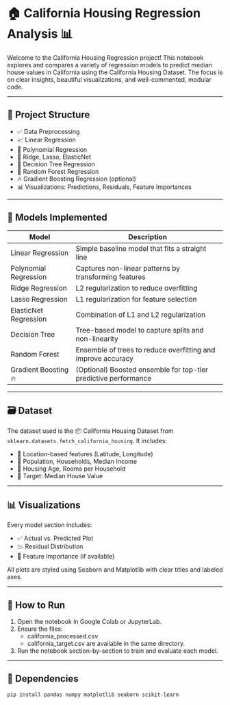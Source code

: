 # 🏠 California Housing Regression Analysis 📊

Welcome to the California Housing Regression project! This notebook explores and compares a variety of regression models to predict median house values in California using the California Housing Dataset. The focus is on clear insights, beautiful visualizations, and well-commented, modular code.

---

## 📂 Project Structure

- ✅ Data Preprocessing
- 📈 Linear Regression
- 📐 Polynomial Regression
- 🔵 Ridge, Lasso, ElasticNet
- 🌳 Decision Tree Regression
- 🌲 Random Forest Regression
- 🔥 Gradient Boosting Regression (optional)
- 📊 Visualizations: Predictions, Residuals, Feature Importances

---

## 🧠 Models Implemented

| Model                  | Description                                                        |
|------------------------|--------------------------------------------------------------------|
| Linear Regression      | Simple baseline model that fits a straight line                    |
| Polynomial Regression  | Captures non-linear patterns by transforming features              |
| Ridge Regression       | L2 regularization to reduce overfitting                            |
| Lasso Regression       | L1 regularization for feature selection                            |
| ElasticNet Regression  | Combination of L1 and L2 regularization                            |
| Decision Tree          | Tree-based model to capture splits and non-linearity               |
| Random Forest          | Ensemble of trees to reduce overfitting and improve accuracy       |
| Gradient Boosting 🔥   | (Optional) Boosted ensemble for top-tier predictive performance     |

---

## 🗃️ Dataset

The dataset used is the 📦 California Housing Dataset from `sklearn.datasets.fetch_california_housing`. It includes:

- 📍 Location-based features (Latitude, Longitude)
- 🧍 Population, Households, Median Income
- 🏡 Housing Age, Rooms per Household
- 🎯 Target: Median House Value

---

## 📊 Visualizations

Every model section includes:

- ✅ Actual vs. Predicted Plot
- 📉 Residual Distribution
- 🧮 Feature Importance (if available)

All plots are styled using Seaborn and Matplotlib with clear titles and labeled axes.

---

## 🚀 How to Run

1. Open the notebook in Google Colab or JupyterLab.
2. Ensure the files:
   - california_processed.csv
   - california_target.csv
   are available in the same directory.
3. Run the notebook section-by-section to train and evaluate each model.

---

## 🧰 Dependencies

```bash
pip install pandas numpy matplotlib seaborn scikit-learn
```
